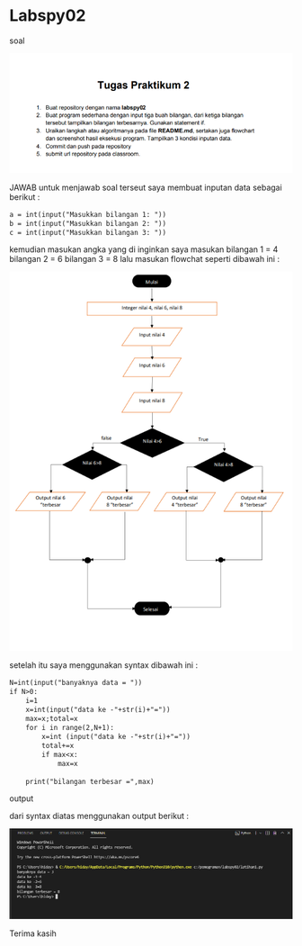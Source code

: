 # Labspy02
soal

![img](Gambar/ss1.png)

JAWAB
untuk menjawab soal terseut saya membuat inputan data sebagai berikut :

    a = int(input("Masukkan bilangan 1: "))
    b = int(input("Masukkan bilangan 2: "))
    c = int(input("Masukkan bilangan 3: "))

kemudian masukan angka yang di inginkan
saya masukan bilangan 1 = 4 bilangan 2 = 6 bilangan 3 = 8
lalu masukan flowchat seperti dibawah ini :

![img](Gambar/ss2.png)

setelah itu saya menggunakan syntax dibawah ini :

    N=int(input("banyaknya data = "))
    if N>0:
        i=1
        x=int(input("data ke -"+str(i)+"="))
        max=x;total=x
        for i in range(2,N+1):
            x=int (input("data ke -"+str(i)+"="))
            total+=x
            if max<x:
                max=x

        print("bilangan terbesar =",max)

output

dari syntax diatas menggunakan output berikut :

![img](Gambar/gambar1.png)

Terima kasih



